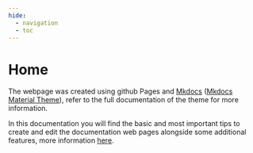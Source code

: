 ```yaml
---
hide:
  - navigation
  - toc
---
```


# Home

The webpage was created using github Pages and [Mkdocs](https://www.mkdocs.org/getting-started/) ([Mkdocs Material Theme](https://squidfunk.github.io/mkdocs-material/getting-started/)), refer to the full documentation of the theme for more information. 

In this documentation you will find the basic and most important tips to create and edit the documentation web pages alongside some additional features, more information [here](../documentation/basic).


